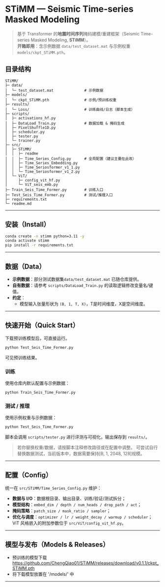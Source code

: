 # STiMM — Seismic Time-series Masked Modeling
> 基于 Transformer 的**地震时间序列**掩码建模/重建框架（Seismic Time-series Masked Modeling, **STiMM**）。  
> **开箱即用**：含示例数据 `data/test_dataset.mat` 与示例权重 `models/ckpt_STiMM.pth`。


## 目录结构
```
STiMM/
├─ data/
│  └─ test_dataset.mat              # 示例数据
├─ models/
│  └─ ckpt_STiMM.pth                # 示例/预训练权重
├─ results/
│  └─ Loss/                         # 训练曲线/日志（脚本生成）
├─ scripts/
│  ├─ activations_hf.py
│  ├─ DataLoad_Train.py             # 数据加载 & 掩码生成
│  ├─ PixelShuffle1D.py
│  ├─ scheduler.py
│  ├─ tester.py
│  └─ trainer.py
├─ src/
│  ├─ STiMM/
│  │  ├─ readme
│  │  ├─ Time_Series_Config.py      # 全局配置（建议主要在此改）
│  │  ├─ Time_Series_Embedding.py
│  │  ├─ Time_Seriosformer_v1_1.py
│  │  └─ Time_Seriosformer_v1_2.py
│  └─ ViT/
│     ├─ config_vit_hf.py
│     └─ ViT_seis_emb.py
├─ Train_Seis_Time_Former.py        # 训练入口
├─ Test_Seis_Time_Former.py         # 测试/推理入口
├─ requirements.txt
└─ readme.md
```

---

## 安装（Install）
```bash
conda create -n stimm python=3.11 -y
conda activate stimm
pip install -r requirements.txt
```

---

## 数据（Data）
- **示例数据**：部分测试数据集`data/test_dataset.mat` 已随仓库提供。  
- **自有数据**：请参考 `scripts/DataLoad_Train.py` 的读取逻辑修改变量名/键值。  
- **约定**：
  - 模型输入张量形状为 `(B, 1, T, X)`，T是时间维度，X是空间维度。

---

## 快速开始（Quick Start）
下载预训练模型后，可直接运行。
```bash
python Test_Seis_Time_Former.py
```
可见预训练结果。

### 训练
使用仓库内默认配置与示例数据：
```bash
python Train_Seis_Time_Former.py
```

### 测试 / 推理
使用示例权重与示例数据：
```bash
python Test_Seis_Time_Former.py
```
脚本会调用 `scripts/tester.py` 进行评测与可视化，输出保存到 `results/`。  
> 若你替换权重/数据，请按脚本注释修改路径或在配置中调整。
> 可尝试自行替换数据测试，当前版本中，数据需要保持[B, 1, 2048, 128]规模。

---

## 配置（Config）
统一在 `src/STiMM/Time_Series_Config.py` 维护：
- **数据与 I/O**：数据根目录、输出目录、训练/验证/测试拆分；
- **模型结构**：`embed_dim / depth / num_heads / drop_path / act`；
- **掩码策略**：`patch_size / mask_ratio / sampler`；
- **优化与调度**：`optimizer / lr / weight_decay / warmup / scheduler`；
ViT 风格嵌入的附加参数位于 `src/ViT/config_vit_hf.py`。

---

## 模型与发布（Models & Releases）
- 预训练的模型下载 https://github.com/ChengQiao01/STiMM/releases/download/v0.1.1/ckpt_STiMM.pth
- 将下载模型放置在 '/models/' 中

---


